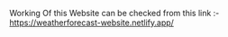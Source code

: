 Working Of this Website can be checked from this link :-
https://weatherforecast-website.netlify.app/
